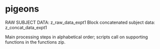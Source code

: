 # pigeons

RAW SUBJECT DATA: z_raw_data_expt1
Block concatenated subject data: z_concat_data_expt1

Main processing steps in alphabetical order; scripts call on supporting functions in the functions zip.
